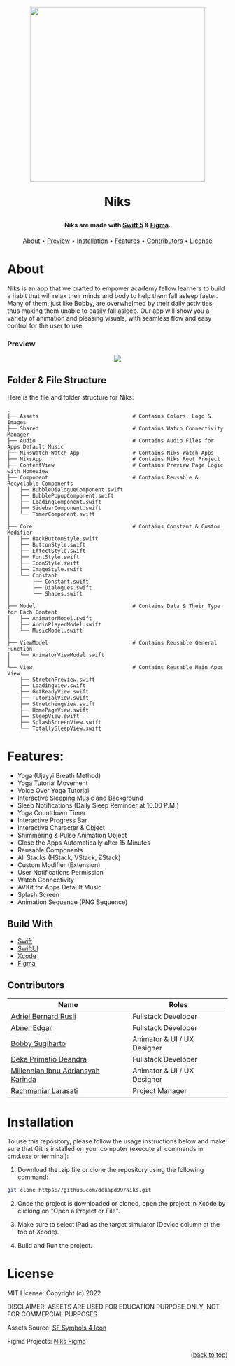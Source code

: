 <!-- ABOUT THE PROJECT -->
<h1 align="center">
  <br>
    <a href="#" target="_blank"><img src="logo.png" width="400"></a>
  <br>
  <p>Niks</p>
</h1>

<h4 align="center">Niks are made with <a href="https://developer.apple.com/swift/" target="_blank">Swift 5</a> & <a href="https://figma.com" target="_blank">Figma</a>.</h4>

<p align="center">
  <a href="#about">About</a> •
  <a href="#preview">Preview</a> •
  <a href="#installation">Installation</a> •
  <a href="#features">Features</a> •
  <a href="#contributors">Contributors</a> •
  <a href="#license">License</a>
</p>

# About
Niks is an app that we crafted to empower academy fellow learners to build a habit that will relax their minds and body to help them fall asleep faster. Many of them, just like Bobby, are overwhelmed by their daily activities, thus making them unable to easily fall asleep. Our app will show you a variety of animation and pleasing visuals, with seamless flow and easy control for the user to use.

### Preview
<p align="center">
  <a href="#" target="_blank"><img src="preview.gif"></a>
</p>

<!-- ABOUT THE FILE & FOLDER STRUCTURE -->
## Folder & File Structure
Here is the file and folder structure for Niks:

    .
    ├── Assets                              # Contains Colors, Logo & Images
    ├── Shared                              # Contains Watch Connectivity Manager
    ├── Audio                               # Contains Audio Files for Apps Default Music
    ├── NiksWatch Watch App                 # Contains Niks Watch Apps
    ├── NiksApp                             # Contains Niks Root Project
    ├── ContentView                         # Contains Preview Page Logic with HomeView
    ├── Component                           # Contains Reusable & Recyclable Components
    │   ├── BubbleDialogueComponent.swift
    │   ├── BubblePopupComponent.swift
    │   ├── LoadingComponent.swift
    │   ├── SidebarComponent.swift
    │   └── TimerComponent.swift                 
    │
    ├── Core                                # Contains Constant & Custom Modifier
    │   ├── BackButtonStyle.swift
    │   ├── ButtonStyle.swift
    │   ├── EffectStyle.swift
    │   ├── FontStyle.swift
    │   ├── IconStyle.swift
    │   ├── ImageStyle.swift
    │   └── Constant
    │       ├── Constant.swift
    │       ├── Dialogues.swift
    │       └── Shapes.swift             
    │
    ├── Model                               # Contains Data & Their Type for Each Content
    │   ├── AnimatorModel.swift       
    │   ├── AudioPlayerModel.swift      
    │   └── MusicModel.swift       
    │
    ├── ViewModel                           # Contains Reusable General Function
    │   └── AnimatorViewModel.swift
    │
    └── View                                # Contains Reusable Main Apps View
        ├── StretchPreview.swift
        ├── LoadingView.swift
        ├── GetReadyView.swift
        ├── TutorialView.swift
        ├── StretchingView.swift
        ├── HomePageView.swift
        ├── SleepView.swift    
        ├── SplashScreenView.swift    
        └── TotallySleepView.swift          

<!-- List of Features -->
# Features:

* Yoga (Ujayyi Breath Method)
* Yoga Tutorial Movement
* Voice Over Yoga Tutorial
* Interactive Sleeping Music and Background
* Sleep Notifications (Daily Sleep Reminder at 10.00 P.M.)
* Yoga Countdown Timer
* Interactive Progress Bar
* Interactive Character & Object
* Shimmering & Pulse Animation Object
* Close the Apps Automatically after 15 Minutes
* Reusable Components
* All Stacks (HStack, VStack, ZStack)
* Custom Modifier (Extension)
* User Notifications Permission
* Watch Connectivity
* AVKit for Apps Default Music
* Splash Screen
* Animation Sequence (PNG Sequence)

<!-- Used Tools -->
## Build With

* [Swift](https://www.swift.org/documentation/)
* [SwiftUI](https://developer.apple.com/documentation/swiftui/)
* [Xcode](https://developer.apple.com/xcode/)
* [Figma](https://www.figma.com/)

<!-- Contributors -->
## Contributors

| Name | Roles |
| --- | --- |
| [Adriel Bernard Rusli](https://github.com/Adrielrusli) | Fullstack Developer |
| [Abner Edgar](https://github.com/AbnerEdgar) | Fullstack Developer |
| [Bobby Sugiharto](https://github.com/bobbysaa) | Animator & UI / UX Designer |
| [Deka Primatio Deandra](https://www.github.com/dekapd99) | Fullstack Developer |
| [Millennian Ibnu Adriansyah Karinda](https://github.com/Adriankrnd) | Animator & UI / UX Designer |
| [Rachmaniar Larasati](https://github.com/niarlaras10) | Project Manager |

<!-- How to Install -->
# Installation
To use this repository, please follow the usage instructions below and make sure that Git is installed on your computer (execute all commands in cmd.exe or terminal):

1. Download the .zip file or clone the repository using the following command:
```bash
git clone https://github.com/dekapd99/Niks.git
```

2. Once the project is downloaded or cloned, open the project in Xcode by clicking on "Open a Project or File".

3. Make sure to select iPad as the target simulator (Device column at the top of Xcode).

4. Build and Run the project.

<!-- What Kind of License? -->
# License
MIT License: Copyright (c) 2022

DISCLAIMER: ASSETS ARE USED FOR EDUCATION PURPOSE ONLY, NOT FOR COMMERCIAL PURPOSES

Assets Source: [SF Symbols 4 Icon](https://developer.apple.com/sf-symbols/)

Figma Projects: [Niks Figma](https://www.figma.com/file/n8fhBUJc7Y4XWuvc83zUVZ/Mini-Challenge-1?type=design&node-id=0%3A1&t=wG3k42XnGWk3ohSh-1)

<p align="right">(<a href="#about">back to top</a>)</p>
